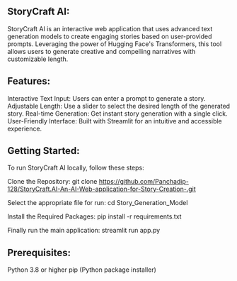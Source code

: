 StoryCraft AI:
--------------
StoryCraft AI is an interactive web application that uses advanced text generation models to create engaging stories based on user-provided prompts. Leveraging the power of Hugging Face's Transformers, this tool allows users to generate creative and compelling narratives with customizable length.

Features:
---------
Interactive Text Input: Users can enter a prompt to generate a story.
Adjustable Length: Use a slider to select the desired length of the generated story.
Real-time Generation: Get instant story generation with a single click.
User-Friendly Interface: Built with Streamlit for an intuitive and accessible experience.

Getting Started:
----------------

To run StoryCraft AI locally, follow these steps:

Clone the Repository:
git clone https://github.com/Panchadip-128/StoryCraft.AI-An-AI-Web-application-for-Story-Creation-.git

Select the appropriate file for run:
cd Story_Generation_Model

Install the Required Packages:
pip install -r requirements.txt

Finally run the main application:
streamlit run app.py

Prerequisites:
--------------
Python 3.8 or higher
pip (Python package installer)
